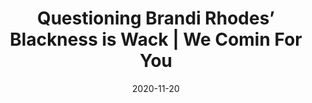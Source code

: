 ---
title: "Questioning Brandi Rhodes’ Blackness is Wack | We Comin For You"
date: 2020-11-20
description: "Questioning Brandi Rhodes’ Blackness is Wack | We Comin For You"
longDescription: >-
    This week in AEW Brandi Rhodes went after newcomer Jade Cargill for disrespecting her husband Cody Rhodes. Why are people out here questioning Brandi Rhodes blackness?
    
    Check out more of We Coming For You Podcast https://www.youtube.com/playlist?list=PLHfX49CabZcKBdz9BZuiGTXyka5ZE4s2X
    
    Questioning Brandi Rhodes’ Blackness is Wack | We Comin For You
duration: "0:14:12"
youtubeId: "UDXcQabucas"

image: "/uploads/thumbnails/UDXcQabucas.jpg"
tags: ["wrestling","aew"]
draft: false
---